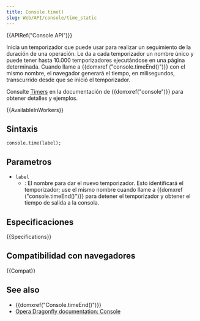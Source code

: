 ```yaml
---
title: Console.time()
slug: Web/API/console/time_static
---
```


{{APIRef("Console API")}}

Inicia un temporizador que puede usar para realizar un seguimiento de la duración de una operación. Le da a cada temporizador un nombre único y puede tener hasta 10.000 temporizadores ejecutándose en una página determinada. Cuando llame a {{domxref ("console.timeEnd()")}} con el mismo nombre, el navegador generará el tiempo, en milisegundos, transcurrido desde que se inició el temporizador.

Consulte [Timers](/es/docs/Web/API/console#timers) en la documentación de {{domxref("console")}} para obtener detalles y ejemplos.

{{AvailableInWorkers}}

## Sintaxis

```
console.time(label);
```

## Parametros

- `label`
  - : El nombre para dar el nuevo temporizador. Esto identificará el temporizador; use el mismo nombre cuando llame a {{domxref ("console.timeEnd()")}} para detener el temporizador y obtener el tiempo de salida a la consola.

## Especificaciones

{{Specifications}}

## Compatibilidad con navegadores

{{Compat}}

## See also

- {{domxref("Console.timeEnd()")}}
- [Opera Dragonfly documentation: Console](https://www.opera.com/dragonfly/documentation/console/)
